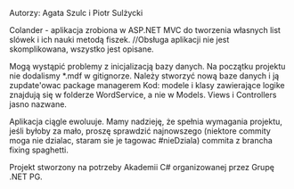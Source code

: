 Autorzy: Agata Szulc i Piotr Sulżycki

Colander - aplikacja zrobiona w ASP.NET MVC do tworzenia własnych list slówek i ich nauki metodą fiszek. //Obsługa aplikacji nie jest skomplikowana, wszystko jest opisane.


Mogą wystąpić problemy z inicjalizacją bazy danych. Na początku projektu nie dodalismy *.mdf w gitignorze. Należy stworzyć nową baze danych i ją zupdate'owac package managerem
Kod: modele i klasy zawierające logike znajdują się w folderze WordService, a nie w Models. Views i Controllers jasno nazwane.

Aplikacja ciągle ewoluuje. Mamy nadzieję, że spełnia wymagania projektu, jeśli byłoby za mało, 
proszę sprawdzić najnowszego (niektore commity moga nie dzialac, staram sie je tagowac #nieDziala) commita z brancha fixing spaghetti.

Projekt stworzony na potrzeby Akademii C# organizowanej przez Grupę .NET PG.
